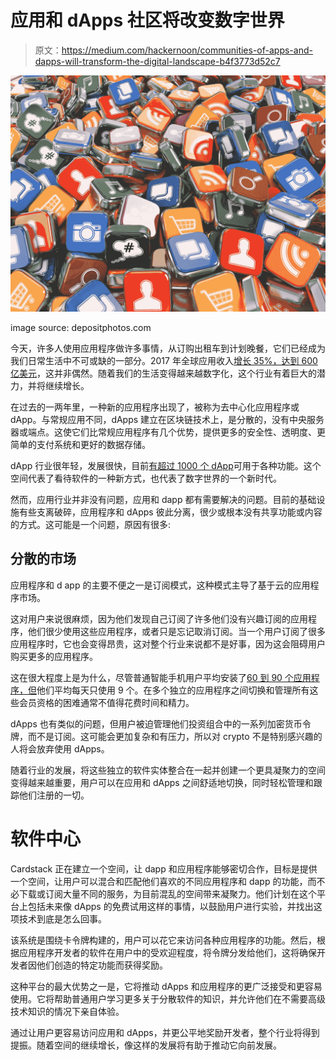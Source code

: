 # 应用和 dApps 社区将改变数字世界

> 原文：<https://medium.com/hackernoon/communities-of-apps-and-dapps-will-transform-the-digital-landscape-b4f3773d52c7>

![](img/07ee9d476db5e00031e16f2b53504166.png)

image source: depositphotos.com

今天，许多人使用应用程序做许多事情，从订购出租车到计划晚餐，它们已经成为我们日常生活中不可或缺的一部分。2017 年全球应用收入[增长 35%，达到 600 亿美元](https://techcrunch.com/2018/01/05/app-revenue-climbed-35-percent-to-60-billion-in-2017/)，这并非偶然。随着我们的生活变得越来越数字化，这个行业有着巨大的潜力，并将继续增长。

在过去的一两年里，一种新的应用程序出现了，被称为去中心化应用程序或 dApp。与常规应用不同，dApps 建立在区块链技术上，是分散的，没有中央服务器或端点。这使它们比常规应用程序有几个优势，提供更多的安全性、透明度、更简单的支付系统和更好的数据存储。

dApp 行业很年轻，发展很快，目前[有超过 1000 个 dApp](https://www.stateofthedapps.com/)可用于各种功能。这个空间代表了看待软件的一种新方式，也代表了数字世界的一个新时代。

然而，应用行业并非没有问题，应用和 dapp 都有需要解决的问题。目前的基础设施有些支离破碎，应用程序和 dApps 彼此分离，很少或根本没有共享功能或内容的方式。这可能是一个问题，原因有很多:

## 分散的市场

应用程序和 d app 的主要不便之一是订阅模式，这种模式主导了基于云的应用程序市场。

这对用户来说很麻烦，因为他们发现自己订阅了许多他们没有兴趣订阅的应用程序，他们很少使用这些应用程序，或者只是忘记取消订阅。当一个用户订阅了很多应用程序时，它也会变得昂贵，这对整个行业来说都不是好事，因为这会阻碍用户购买更多的应用程序。

这在很大程度上是为什么，尽管普通智能手机用户平均安装了[60 到 90 个应用程序，但](https://9to5mac.com/2017/05/05/average-app-user-per-day/)他们平均每天只使用 9 个。在多个独立的应用程序之间切换和管理所有这些会员资格的困难通常不值得花费时间和精力。

dApps 也有类似的问题，但用户被迫管理他们投资组合中的一系列加密货币令牌，而不是订阅。这可能会更加复杂和有压力，所以对 crypto 不是特别感兴趣的人将会放弃使用 dApps。

随着行业的发展，将这些独立的软件实体整合在一起并创建一个更具凝聚力的空间变得越来越重要，用户可以在应用和 dApps 之间舒适地切换，同时轻松管理和跟踪他们注册的一切。

# 软件中心

Cardstack 正在建立一个空间，让 dapp 和应用程序能够密切合作，目标是提供一个空间，让用户可以混合和匹配他们喜欢的不同应用程序和 dapp 的功能，而不必下载或订阅大量不同的服务，为目前混乱的空间带来凝聚力。他们计划在这个平台上包括未来像 dApps 的免费试用这样的事情，以鼓励用户进行实验，并找出这项技术到底是怎么回事。

该系统是围绕卡令牌构建的，用户可以花它来访问各种应用程序的功能。然后，根据应用程序开发者的软件在用户中的受欢迎程度，将令牌分发给他们，这将确保开发者因他们创造的特定功能而获得奖励。

这种平台的最大优势之一是，它将推动 dApps 和应用程序的更广泛接受和更容易使用。它将帮助普通用户学习更多关于分散软件的知识，并允许他们在不需要高级技术知识的情况下亲自体验。

通过让用户更容易访问应用和 dApps，并更公平地奖励开发者，整个行业将得到提振。随着空间的继续增长，像这样的发展将有助于推动它向前发展。